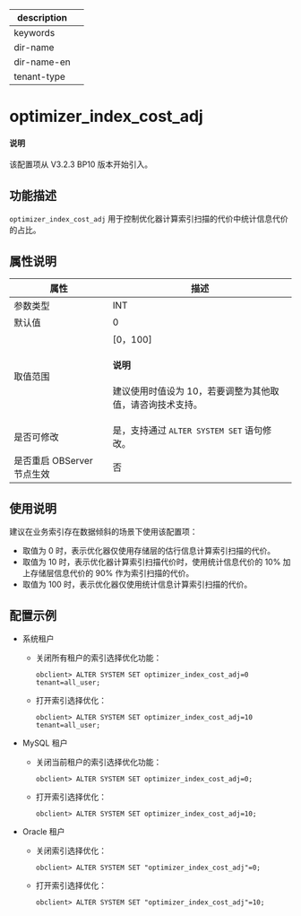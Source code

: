 |description||
|---|---|
|keywords||
|dir-name||
|dir-name-en||
|tenant-type||

# optimizer_index_cost_adj

<main id="notice" type='explain'>
  <h4>说明</h4>
  <p>该配置项从 V3.2.3 BP10 版本开始引入。</p>
</main>

## 功能描述

`optimizer_index_cost_adj` 用于控制优化器计算索引扫描的代价中统计信息代价的占比。

## 属性说明

| **属性** | **描述** |
| --- | --- |
| 参数类型 | INT |
| 默认值 | 0 |
| 取值范围 | [0，100] <main id="notice" type='explain'><h4>说明</h4><p>建议使用时值设为 10，若要调整为其他取值，请咨询技术支持。</p></main>|
| 是否可修改          | 是，支持通过 `ALTER SYSTEM SET` 语句修改。|
| 是否重启 OBServer 节点生效 | 否 |

## 使用说明

建议在业务索引存在数据倾斜的场景下使用该配置项：

* 取值为 0 时，表示优化器仅使用存储层的估行信息计算索引扫描的代价。
* 取值为 10 时，表示优化器计算索引扫描代价时，使用统计信息代价的 10% 加上存储层信息代价的 90% 作为索引扫描的代价。
* 取值为 100 时，表示优化器仅使用统计信息计算索引扫描的代价。

## 配置示例

* 系统租户

  * 关闭所有租户的索引选择优化功能：

    ```shell
    obclient> ALTER SYSTEM SET optimizer_index_cost_adj=0 tenant=all_user;
    ```

  * 打开索引选择优化：

    ```shell
    obclient> ALTER SYSTEM SET optimizer_index_cost_adj=10 tenant=all_user;
    ```

* MySQL 租户

  * 关闭当前租户的索引选择优化功能：

    ```shell
    obclient> ALTER SYSTEM SET optimizer_index_cost_adj=0;
    ```

  * 打开索引选择优化：

    ```shell
    obclient> ALTER SYSTEM SET optimizer_index_cost_adj=10;
    ```

* Oracle 租户

  * 关闭索引选择优化：

    ```shell
    obclient> ALTER SYSTEM SET "optimizer_index_cost_adj"=0;
    ```

  * 打开索引选择优化：

    ```shell
    obclient> ALTER SYSTEM SET "optimizer_index_cost_adj"=10;
    ```
